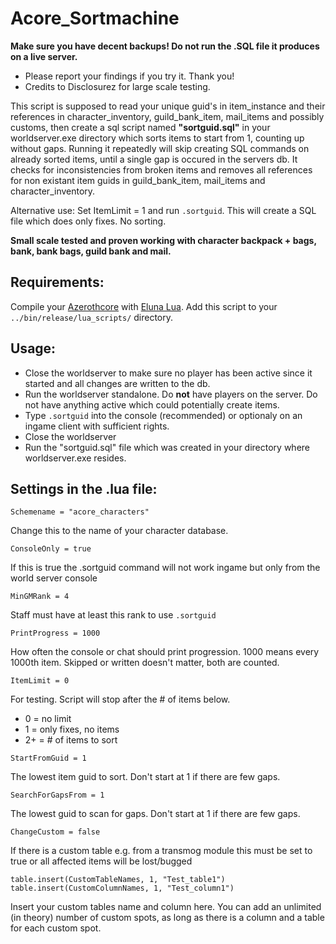# Acore_Sortmachine

**Make sure you have decent backups! Do not run the .SQL file it produces on a live server.**

* Please report your findings if you try it. Thank you!
* Credits to Disclosurez for large scale testing.

This script is supposed to read your unique guid's in item_instance and their references in character_inventory, guild_bank_item, mail_items and possibly customs, then create a sql script named **"sortguid.sql"** in your worldserver.exe directory which sorts items to start from 1, counting up without gaps. Running it repeatedly will skip creating SQL commands on already sorted items, until a single gap is occured in the servers db.
It checks for inconsistencies from broken items and removes all references for non existant item guids in guild_bank_item, mail_items and character_inventory.

Alternative use: Set ItemLimit = 1 and run `.sortguid`. This will create a SQL file which does only fixes. No sorting.

**Small scale tested and proven working with character backpack + bags, bank, bank bags, guild bank and mail.**


## Requirements:

Compile your [Azerothcore](https://github.com/azerothcore/azerothcore-wotlk) with [Eluna Lua](https://www.azerothcore.org/catalogue-details.html?id=131435473).
Add this script to your `../bin/release/lua_scripts/` directory.


## Usage:
- Close the worldserver to make sure no player has been active since it started and all changes are written to the db.
- Run the worldserver standalone. Do **not** have players on the server. Do not have anything active which could potentially create items.
- Type `.sortguid` into the console (recommended) or optionaly on an ingame client with sufficient rights.
- Close the worldserver
- Run the "sortguid.sql" file which was created in your directory where worldserver.exe resides.


## Settings in the .lua file:

`Schemename = "acore_characters"`

Change this to the name of your character database.


`ConsoleOnly = true`

If this is true the .sortguid command will not work ingame but only from the world server console


`MinGMRank = 4`

Staff must have at least this rank to use `.sortguid`


`PrintProgress = 1000`

How often the console or chat should print progression. 1000 means every 1000th item. Skipped or written doesn't matter, both are counted.


`ItemLimit = 0`

For testing. Script will stop after the # of items below.
* 0 = no limit
* 1 = only fixes, no items
* 2+ = # of items to sort


`StartFromGuid = 1`

The lowest item guid to sort. Don't start at 1 if there are few gaps.


`SearchForGapsFrom = 1`

The lowest guid to scan for gaps. Don't start at 1 if there are few gaps.


`ChangeCustom = false`

If there is a custom table e.g. from a transmog module this must be set to true or all affected items will be lost/bugged


`table.insert(CustomTableNames, 1, "Test_table1")`
`table.insert(CustomColumnNames, 1, "Test_column1")`

Insert your custom tables name and column here. You can add an unlimited (in theory) number of custom spots, as long as there is a column and a table for each custom spot.
